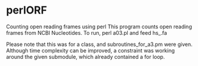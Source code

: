 # perlORF
Counting open reading frames using perl
This program counts open reading frames from NCBI Nucleotides. 
To run, perl a03.pl and feed hs_.fa

Please note that this was for a class, and subroutines_for_a3.pm were given. 
Although time complexity can be improved, a constraint was working around the given submodule,
which already contained a for loop.
